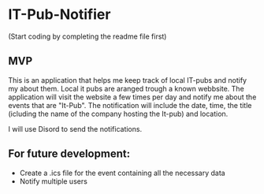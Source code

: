 # IT-Pub-Notifier

(Start coding by completing the readme file first)

## MVP

This is an application that helps me keep track of local IT-pubs and notify my about them. Local it pubs are aranged trough a known webbsite. The application will visit the website a few times per day and notify me about the events that are "It-Pub". The notification will include the date, time, the title (icluding the name of the company hosting the It-pub) and location.

I will use Disord to send the notifications.

## For future development:

- Create a .ics file for the event containing all the necessary data
- Notify multiple users
